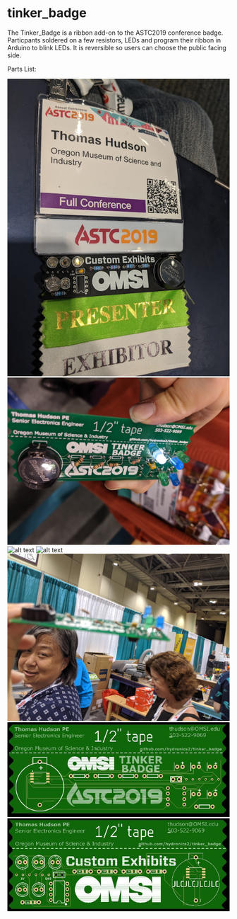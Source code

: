 # tinker_badge

The Tinker_Badge is a ribbon add-on to the ASTC2019 conference badge. Particpants soldered on a few resistors, LEDs and program their ribbon in Arduino to blink LEDs. It is reversible so users can choose the public facing side.

Parts List:


![alt text](https://github.com/hydronics2/tinker_badge/blob/master/images/custom_pcbs.JPG)
![alt text](https://github.com/hydronics2/tinker_badge/blob/master/images/badge1.JPG)
![alt text](https://github.com/hydronics2/tinker_badge/blob/master/images/badge3.JPG)
![alt text](https://github.com/hydronics2/tinker_badge/blob/master/images/badge2.JPG)
![alt text](https://github.com/hydronics2/tinker_badge/blob/master/images/badge4.JPG)
![alt text](https://github.com/hydronics2/tinker_badge/blob/master/images/tinker_badge_back.JPG)
![alt text](https://github.com/hydronics2/tinker_badge/blob/master/images/tinker_badge_front.JPG)

